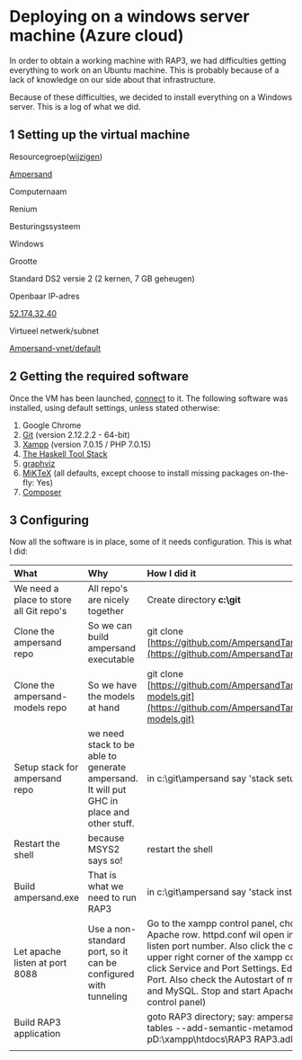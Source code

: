 # Deploying on a windows server machine \(Azure cloud\)

In order to obtain a working machine with RAP3, we had difficulties getting everything to work on an Ubuntu machine. This is probably because of a lack of knowledge on our side about that infrastructure.

Because of these difficulties, we decided to install everything on a Windows server. This is a log of what we did.

## 1 Setting up the virtual machine

Resourcegroep\([wijzigen](https://portal.azure.com/)\)

[Ampersand](https://portal.azure.com/)

Computernaam

Renium

Besturingssysteem

Windows

Grootte

Standard DS2 versie 2 \(2 kernen, 7 GB geheugen\)

Openbaar IP-adres

[52.174.32.40](https://portal.azure.com/)

Virtueel netwerk/subnet

[Ampersand-vnet/default](https://portal.azure.com/)

## 2 Getting the required software

Once the VM has been launched, [connect](https://docs.microsoft.com/en-us/azure/virtual-machines/windows/connect-logon "How to connect to an azure VM") to it. The following software was installed, using default settings, unless stated otherwise:

1. Google Chrome
2. [Git](https://git-scm.com/download/) \(version 2.12.2.2 - 64-bit\)
3. [Xampp](https://www.apachefriends.org/download.html) \(version 7.0.15 / PHP 7.0.15\)
4. [The Haskell Tool Stack](https://docs.haskellstack.org/en/stable/README/)
5. [graphviz](http://www.graphviz.org/Download_windows.php)
6. [MiKTeX](https://miktex.org/download) \(all defaults, except choose to install missing packages on-the-fly: Yes\)
7. [Composer](https://getcomposer.org/doc/00-intro.md#installation-windows)

## 3 Configuring

Now all the software is in place, some of it needs configuration. This is what I did:

| What | Why | How I did it |
| :--- | :--- | :--- |
| We need a place to store all Git repo's | All repo's are nicely together | Create directory **c:\git** |
| Clone the ampersand repo | So we can build ampersand executable | git clone [https://github.com/AmpersandTarski/Ampersand.git](https://github.com/AmpersandTarski/Ampersand.git) |
| Clone the ampersand-models repo | So we have the models at hand | git clone [https://github.com/AmpersandTarski/Ampersand-models.git](https://github.com/AmpersandTarski/Ampersand-models.git) |
| Setup stack for ampersand repo | we need stack to be able to generate ampersand. It will put GHC in place and other stuff. | in c:\git\ampersand say 'stack setup' |
| Restart the shell | because MSYS2 says so! | restart the shell |
| Build ampersand.exe | That is what we need to run RAP3 | in c:\git\ampersand say 'stack install' |
| Let apache listen at port 8088 | Use a non-standard port, so it can be configured with tunneling | Go to the xampp control panel, choose config in the Apache row. httpd.conf wil open in notepad. Edit the listen port number. Also click the config button at the upper right corner of the xampp control panel. Then click Service and Port Settings. Edit the Apache Main Port. Also check the Autostart of modules: Apache and MySQL. Stop and start Apache \(from the xampp control panel\) |
| Build RAP3 application |  | goto RAP3 directory; say: ampersand.exe --meta-tables --add-semantic-metamodel --verbose  -pD:\xampp\htdocs\RAP3 RAP3.adl |
|  |  |  |



